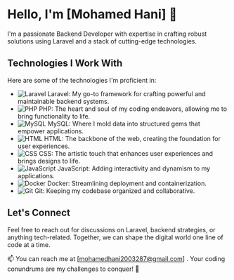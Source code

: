 # Hello, I'm [Mohamed Hani] 👋

I'm a passionate Backend Developer with expertise in crafting robust solutions using Laravel and a stack of cutting-edge technologies.

## Technologies I Work With

Here are some of the technologies I'm proficient in:

- ![Laravel](https://img.shields.io/badge/Laravel-FF2D20?style=for-the-badge&logo=laravel&logoColor=white) Laravel: My go-to framework for crafting powerful and maintainable backend systems.
- ![PHP](https://img.shields.io/badge/PHP-777BB4?style=for-the-badge&logo=php&logoColor=white) PHP: The heart and soul of my coding endeavors, allowing me to bring functionality to life.
- ![MySQL](https://img.shields.io/badge/MySQL-4479A1?style=for-the-badge&logo=mysql&logoColor=white) MySQL: Where I mold data into structured gems that empower applications.
- ![HTML](https://img.shields.io/badge/HTML5-E34F26?style=for-the-badge&logo=html5&logoColor=white) HTML: The backbone of the web, creating the foundation for user experiences.
- ![CSS](https://img.shields.io/badge/CSS3-1572B6?style=for-the-badge&logo=css3&logoColor=white) CSS: The artistic touch that enhances user experiences and brings designs to life.
- ![JavaScript](https://img.shields.io/badge/JavaScript-F7DF1E?style=for-the-badge&logo=javascript&logoColor=black) JavaScript: Adding interactivity and dynamism to my applications.
- ![Docker](https://img.shields.io/badge/Docker-2496ED?style=for-the-badge&logo=docker&logoColor=white) Docker: Streamlining deployment and containerization.
- ![Git](https://img.shields.io/badge/Git-F05032?style=for-the-badge&logo=git&logoColor=white) Git: Keeping my codebase organized and collaborative.

## Let's Connect

Feel free to reach out for discussions on Laravel, backend strategies, or anything tech-related. Together, we can shape the digital world one line of code at a time.

📫 You can reach me at [mohamedhani2003287@gmail.com] . Your coding conundrums are my challenges to conquer! 💪
